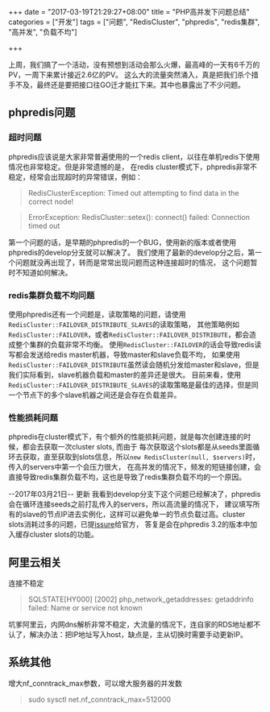 +++
date = "2017-03-19T21:29:27+08:00"
title = "PHP高并发下问题总结"
categories = ["开发"]
tags = ["问题", "RedisCluster", "phpredis", "redis集群", "高并发", "负载不均"]

+++


上周，我们搞了一个活动，没有预想到活动会那么火爆，最高峰的一天有6千万的PV，一周下来累计接近2.6亿的PV。
这么大的流量突然涌入，真是把我们杀个措手不及，最终还是要把接口往GO迁才能扛下来。其中也暴露出了不少问题。


## phpredis问题

### 超时问题

phpredis应该说是大家非常普遍使用的一个redis client，以往在单机redis下使用情况也非常稳定。但是非常遗憾的是，
在redis cluster模式下，phpredis非常不稳定，经常会出现超时的异常错误，例如：


> RedisClusterException: Timed out attempting to find data in the correct node!

> ErrorException: RedisCluster::setex(): connect() failed: Connection timed out

第一个问题的话，是早期的phpredis的一个BUG，使用新的版本或者使用phpredis的develop分支就可以解决了。
我们使用了最新的develop分之后，第一个问题就没再出现了，转而是常常出现问题而这种连接超时的情况，
这个问题暂时不知道如何解决。


### redis集群负载不均问题

使用phpredis还有一个问题是，读取策略的问题，请使用`RedisCluster::FAILOVER_DISTRIBUTE_SLAVES`的读取策略，
其他策略例如`RedisCluster::FAILOVER`，或者`RedisCluster::FAILOVER_DISTRIBUTE`，都会造成整个集群的负载非常不均衡。
使用`RedisCluster::FAILOVER`的话会导致redis读写都会发送给redis master机器，导致master和slave负载不均，
如果使用`RedisCluster::FAILOVER_DISTRIBUTE`虽然读会随机分发给master和slave，但是我们实际看到，slave机器负载和master的差异还是很大。
目前来看，使用`RedisCluster::FAILOVER_DISTRIBUTE_SLAVES`的读取策略是最佳的选择，但是同一个节点下的多个slave机器之间还是会存在负载差异。


### 性能损耗问题

phpredis在cluster模式下，有个额外的性能损耗问题，就是每次创建连接的时候，都会去获取一次cluster slots, 而由于
每次获取这个slots都是从seeds里面循环去获取，直至获取到slots信息，所以`new RedisCluster(null, $servers)`时，传入的servers中第一个会压力很大，
在高并发的情况下，频发的短链接创建，会直接导致redis集群负载不均，这也是导致了redis集群负载不均的一个原因。

--2017年03月21日-- 更新
我看到develop分支下这个问题已经解决了，phpredis会在循环连接seeds之前打乱传入的servers，所以高流量的情况下，
建议填写所有的slave的节点IP进去实例化，这样可以避免单一的节点负载过高。cluster slots消耗过多的问题，已提[issure](https://github.com/phpredis/phpredis/issues/1133)给官方，
答复是会在phpredis 3.2的版本中加入缓存cluster slots的功能。


## 阿里云相关

连接不稳定

> SQLSTATE[HY000] [2002] php_network_getaddresses: getaddrinfo failed: Name or service not known

坑爹阿里云，内网dns解析非常不稳定，大流量的情况下，连自家的RDS地址都不认了，解决办法：把IP地址写入host，缺点是，主从切换时需要手动更新IP。



## 系统其他

增大nf_conntrack_max参数，可以增大服务器的并发数

> sudo sysctl net.nf_conntrack_max=512000
